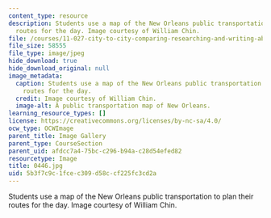 ```yaml
---
content_type: resource
description: Students use a map of the New Orleans public transportation to plan their
  routes for the day. Image courtesy of William Chin.
file: /courses/11-027-city-to-city-comparing-researching-and-writing-about-cities-new-orleans-spring-2011/5b3f7c9c1fcec309d58ccf225fc3cd2a_0446.jpg
file_size: 58555
file_type: image/jpeg
hide_download: true
hide_download_original: null
image_metadata:
  caption: Students use a map of the New Orleans public transportation to plan their
    routes for the day.
  credit: Image courtesy of William Chin.
  image-alt: A public transportation map of New Orleans.
learning_resource_types: []
license: https://creativecommons.org/licenses/by-nc-sa/4.0/
ocw_type: OCWImage
parent_title: Image Gallery
parent_type: CourseSection
parent_uid: afdcc7a4-75bc-c296-b94a-c28d54efed82
resourcetype: Image
title: 0446.jpg
uid: 5b3f7c9c-1fce-c309-d58c-cf225fc3cd2a
---
```

Students use a map of the New Orleans public transportation to plan their routes for the day. Image courtesy of William Chin.